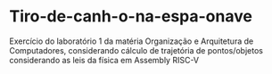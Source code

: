# Tiro-de-canh-o-na-espa-onave
Exercício do laboratório 1 da matéria Organização e Arquitetura de Computadores, considerando cálculo de trajetória de pontos/objetos considerando as leis da física em Assembly RISC-V
